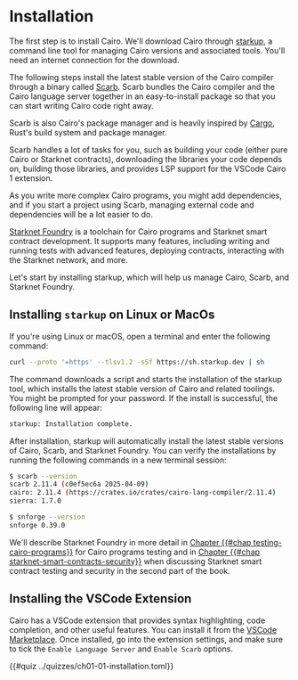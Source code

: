 # Installation

The first step is to install Cairo. We'll download Cairo through [starkup][starkup], a command line tool for managing Cairo versions and associated tools. You'll need an internet connection for the download.

The following steps install the latest stable version of the Cairo compiler through a binary called [Scarb][scarb doc]. Scarb bundles the Cairo compiler and the Cairo language server together in an easy-to-install package so that you can start writing Cairo code right away.

Scarb is also Cairo's package manager and is heavily inspired by [Cargo][cargo doc], Rust's build system and package manager.

Scarb handles a lot of tasks for you, such as building your code (either pure Cairo or Starknet contracts), downloading the libraries your code depends on, building those libraries, and provides LSP support for the VSCode Cairo 1 extension.

As you write more complex Cairo programs, you might add dependencies, and if you start a project using Scarb, managing external code and dependencies will be a lot easier to do.

[Starknet Foundry][sn foundry] is a toolchain for Cairo programs and Starknet smart contract development. It supports many features, including writing and running tests with advanced features, deploying contracts, interacting with the Starknet network, and more.

Let's start by installing starkup, which will help us manage Cairo, Scarb, and Starknet Foundry.

[starkup]: https://github.com/software-mansion/starkup
[scarb doc]: https://docs.swmansion.com/scarb/docs
[cargo doc]: https://doc.rust-lang.org/cargo/
[sn foundry]: https://foundry-rs.github.io/starknet-foundry/index.html

## Installing `starkup` on Linux or MacOs

If you're using Linux or macOS, open a terminal and enter the following command:

```bash
curl --proto '=https' --tlsv1.2 -sSf https://sh.starkup.dev | sh
```

The command downloads a script and starts the installation of the starkup tool, which installs the latest stable version of Cairo and related toolings. You might be prompted for your password. If the install is successful, the following line will appear:

```bash
starkup: Installation complete.
```

After installation, starkup will automatically install the latest stable versions of Cairo, Scarb, and Starknet Foundry. You can verify the installations by running the following commands in a new terminal session:

```bash
$ scarb --version
scarb 2.11.4 (c0ef5ec6a 2025-04-09)
cairo: 2.11.4 (https://crates.io/crates/cairo-lang-compiler/2.11.4)
sierra: 1.7.0

$ snforge --version
snforge 0.39.0
```

We'll describe Starknet Foundry in more detail in [Chapter {{#chap testing-cairo-programs}}][writing tests] for Cairo programs testing and in [Chapter {{#chap starknet-smart-contracts-security}}][testing with snfoundry] when discussing Starknet smart contract testing and security in the second part of the book.

[writing tests]: ./ch10-01-how-to-write-tests.md
[testing with snfoundry]: ./ch104-02-testing-smart-contracts.md#testing-smart-contracts-with-starknet-foundry

## Installing the VSCode Extension

Cairo has a VSCode extension that provides syntax highlighting, code completion, and other useful features. You can install it from the [VSCode Marketplace][vsc extension].
Once installed, go into the extension settings, and make sure to tick the `Enable Language Server` and `Enable Scarb` options.

[vsc extension]: https://marketplace.visualstudio.com/items?itemName=starkware.cairo1

{{#quiz ../quizzes/ch01-01-installation.toml}}
